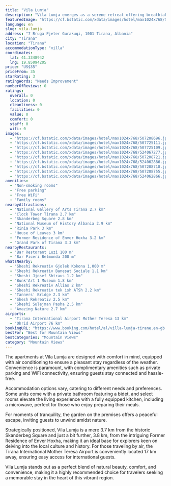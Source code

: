 ```yaml
---
title: "Vila Lumja"
description: "Vila Lumja emerges as a serene retreat offering breathtaking mountain vistas, located just a stone's throw away from the Dajti Ekspres Cable Car, approximately 3 km to be precise."
featuredImage: "https://cf.bstatic.com/xdata/images/hotel/max1024x768/507208696.jpg?k=c279f862069218298f548e014d2577a0ac84e5514e847124dc211de590757e2e&o=&hp=1"
language: en
slug: vila-lumja
address: "7 Rruga Pjeter Gurakuqi, 1001 Tirana, Albania"
city: "Tirana"
location: "Tirana"
accommodationType: "villa"
coordinates:
  lat: 41.3348942
  lng: 19.85094205
price: "US$35"
priceFrom: 35
starRating: 3
ratingWords: "Needs Improvement"
numberOfReviews: 0
ratings:
  overall: 0
  location: 0
  cleanliness: 0
  facilities: 0
  value: 0
  comfort: 0
  staff: 0
  wifi: 0
images:
  - "https://cf.bstatic.com/xdata/images/hotel/max1024x768/507208696.jpg?k=c279f862069218298f548e014d2577a0ac84e5514e847124dc211de590757e2e&o=&hp=1"
  - "https://cf.bstatic.com/xdata/images/hotel/max1024x768/507725111.jpg?k=41e89bbb63e0e76f9a6665fedaf54ab015a0d31ea2b2e586c1331d731a88a770&o=&hp=1"
  - "https://cf.bstatic.com/xdata/images/hotel/max1024x768/507725109.jpg?k=16cabe4457202014eb7aa86bf663c972c893efbc6256d3192c114dbf9be389f8&o=&hp=1"
  - "https://cf.bstatic.com/xdata/images/hotel/max1024x768/524067277.jpg?k=553cb2e09fa03c9af16b90a71ff730de6858a5d9ed8f63fa4b913f2031a22c67&o=&hp=1"
  - "https://cf.bstatic.com/xdata/images/hotel/max1024x768/507208721.jpg?k=a9535c1a165f69e2eb05afe4f5d45a8b38e9b452691907c16d0f556b6ffd0c23&o=&hp=1"
  - "https://cf.bstatic.com/xdata/images/hotel/max1024x768/524062886.jpg?k=20490ec60c468bb6f1ffb21e9ed3c4a618f4e5c2214bab11d52bf73aa5b7f47b&o=&hp=1"
  - "https://cf.bstatic.com/xdata/images/hotel/max1024x768/507208718.jpg?k=cc709049e49a643174936f92ce65b9dd2525c03eb712a4cc69cca6aa2009ba64&o=&hp=1"
  - "https://cf.bstatic.com/xdata/images/hotel/max1024x768/507208755.jpg?k=8515064b28841fd858047e0b4b536a207d34f40859e72e254d7868f067bf1125&o=&hp=1"
  - "https://cf.bstatic.com/xdata/images/hotel/max1024x768/524062866.jpg?k=9f9342c8a86c6fc2c0459736d6b24fda55d8fb45c341f8894dd389fd4245381e&o=&hp=1"
amenities:
  - "Non-smoking rooms"
  - "Free parking"
  - "Free WiFi"
  - "Family rooms"
nearbyAttractions:
  - "National Gallery of Arts Tirana 2.7 km"
  - "Clock Tower Tirana 2.7 km"
  - "Skanderbeg Square 2.8 km"
  - "National Museum of History Albania 2.9 km"
  - "Rinia Park 3 km"
  - "House of Leaves 3 km"
  - "Former Residence of Enver Hoxha 3.2 km"
  - "Grand Park of Tirana 3.3 km"
nearbyRestaurants:
  - "Bar Restorant Luzi 100 m"
  - "Bar Piceri Belmonda 200 m"
whatsNearby:
  - "Sheshi Rekreativ Gjolek Kokona 1,000 m"
  - "Sheshi Rekreativ Banesat Sociale 1.1 km"
  - "Sheshi Jjosef Shtraus 1.2 km"
  - "Bunk'Art 1 Museum 1.8 km"
  - "Sheshi Rekreativ Allias 2 km"
  - "Sheshi Rekreativ tek ish ATSh 2.2 km"
  - "Tanners' Bridge 2.3 km"
  - "Shesh Rekreativ 2.5 km"
  - "Sheshi Sulejman Pasha 2.5 km"
  - "Amazing Nature 2.7 km"
airports:
  - "Tirana International Airport Mother Teresa 13 km"
  - "Ohrid Airport 76 km"
bookingURL: "https://www.booking.com/hotel/al/villa-lumja-tirane.en-gb.html?aid=8035640"
bestFor: "Best for Mountain Views"
bestCategories: "Mountain Views"
category: "Mountain Views"
---
```


The apartments at Vila Lumja are designed with comfort in mind, equipped with air conditioning to ensure a pleasant stay regardless of the weather. Convenience is paramount, with complimentary amenities such as private parking and WiFi connectivity, ensuring guests stay connected and hassle-free.

Accommodation options vary, catering to different needs and preferences. Some units come with a private bathroom featuring a bidet, and select rooms elevate the living experience with a fully equipped kitchen, including a microwave, perfect for those who enjoy preparing their meals.

For moments of tranquility, the garden on the premises offers a peaceful escape, inviting guests to unwind amidst nature.

Strategically positioned, Vila Lumja is a mere 3.7 km from the historic Skanderbeg Square and just a bit further, 3.8 km, from the intriguing Former Residence of Enver Hoxha, making it an ideal base for explorers keen on delving into the local culture and history. For those traveling by air, the Tirana International Mother Teresa Airport is conveniently located 17 km away, ensuring easy access for international guests.

Vila Lumja stands out as a perfect blend of natural beauty, comfort, and convenience, making it a highly recommended choice for travelers seeking a memorable stay in the heart of this vibrant region.